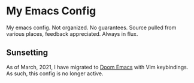 # My Emacs Config

My emacs config. Not organized. No guarantees. Source pulled from various
places, feedback appreciated. Always in flux.

## Sunsetting

As of March, 2021, I have migrated to [Doom Emacs](https://github.com/hlissner/doom-emacs) with Vim keybindings. As such, this config is no longer active.
